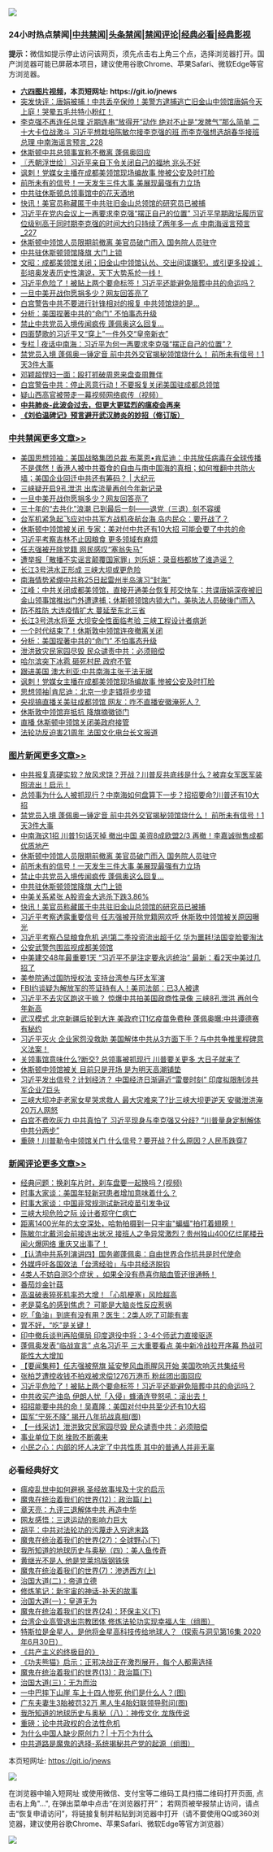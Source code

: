 ![](https://raw.githubusercontent.com/fqnews/bnews/master/64photo/fqnews-qr.jpg)

<div id="tt">
<h3>24小时热点禁闻|<a href="#%E4%B8%AD%E5%85%B1%E7%A6%81%E9%97%BB%E6%9B%B4%E5%A4%9A%E6%96%87%E7%AB%A0">中共禁闻</a>|<a href="#%E5%9B%BE%E7%89%87%E6%96%B0%E9%97%BB%E6%9B%B4%E5%A4%9A%E6%96%87%E7%AB%A0">头条禁闻</a>|<a href="#%E6%96%B0%E9%97%BB%E8%AF%84%E8%AE%BA%E6%9B%B4%E5%A4%9A%E6%96%87%E7%AB%A0">禁闻评论|<a href="#%E5%BF%85%E7%9C%8B%E7%BB%8F%E5%85%B8%E5%A5%BD%E6%96%87">经典必看|<a href="https://gitlab.com/zh99/dong/-/blob/master/README.md#%E7%9C%9F%E7%9B%B8%E8%A7%86%E9%A2%91">经典影视</a></h3>
<div><b>提示：</b>微信如提示停止访问该网页，须先点击右上角三个点，选择浏览器打开。国产浏览器可能已屏蔽本项目，建议使用谷歌Chrome、苹果Safari、微软Edge等官方浏览器。</div>
<ul>
<li><b><a href="http://d1.bdrive.tk/64.mp4" target="_blank">六四图片视频</a>，本页短网址: https://git.io/jnews</b></li>
<li><a href="/bannedvideo/20200725/1365893.md">突发快评：唐娟被捕！中共丢卒保帅！美警方逮捕逃亡旧金山中领馆唐娟今天上庭！哭晕五毛共特小粉红！</a></li>
<li><a href="/comments/20200725/1366021.md">李克强不再连任总理 近期连串“放得开”动作 绝对不止是“发脾气”那么简单 二十大卡位战激斗 习近平想栽培陈敏尔接李克强的班 而李克强想选胡春华接班总理 中南海谣言预言_228</a></li>
<li><a href="/cbnews/20200725/1365890.md">休斯顿中共总领事宣称不撤离 蓬佩奥回应</a></li>
<li><a href="/ssgc/20200725/1365933.md">〖兲朝浮世绘〗习近平亲自下令关闭自己的福地 兆头不好</a></li>
<li><a href="/cbnews/20200725/1366081.md">讽刺！党媒女主播在成都美领馆现场编故事 惨被公安及时打脸</a></li>
<li><a href="/topimagenews/20200725/1366045.md">前所未有的信号！一天发生三件大事 美展现最强有力立场</a></li>
<li><a href="/cnnews/20200725/1366176.md">中共驻休斯顿总领事馆中的花天酒地</a></li>
<li><a href="/topimagenews/20200725/1365879.md">快讯！美官员称藏匿于中共驻旧金山总领馆的研究员已被捕</a></li>
<li><a href="/comments/20200725/1366007.md">习近平在党内会议上一再要求李克强“摆正自己的位置” 习近平早期政坛履历官位级别高于同时期李克强的时间大约只持续了两年多一点 中南海谣言预言_227</a></li>
<li><a href="/topimagenews/20200725/1366080.md">休斯顿中领馆人员限期前撤离 美官员破门而入 国务院人员驻守</a></li>
<li><a href="/topimagenews/20200725/1365910.md">中共驻休斯顿领馆降旗 大门上锁</a></li>
<li><a href="/cbnews/20200725/1365981.md">文昭：成都美领馆关闭；旧金山中领馆认怂、交出间谍嫌犯，或引更多投诚；彭培奥发表历史性演说，天下大势系於一线！</a></li>
<li><a href="/comments/20200725/1366110.md">习近平危险了！被贴上两个要命标签！习近平还能避免陪葬中共的命运吗？</a></li>
<li><a href="/cbnews/20200725/1366190.md">一旦中美开战你愿捐多少？网友回答亮了</a></li>
<li><a href="/cnnews/20200725/1366173.md">白宫警告中共不要进行针锋相对的报复 中共领馆烧的是…</a></li>
<li><a href="/cbnews/20200725/1366099.md">分析：美国捏著中共的“命门” 不怕事态升级</a></li>
<li><a href="/topimagenews/20200725/1366028.md">禁止中共党员入境传闻疯传 蓬佩奥这么回复...</a></li>
<li><a href="/headline/20200725/1365889.md">四面楚歌的习近平又“穿上”一件外交“皇帝新衣”</a></li>
<li><a href="/ssgc/20200725/1365982.md">专栏 | 夜话中南海：习近平为何一再要求李克强“摆正自己的位置”？</a></li>
<li><a href="/topimagenews/20200725/1366252.md">禁党员入境 蓬佩奥一锤定音 前中共外交官揭秘领馆烧什么！ 前所未有信号！1天3件大事</a></li>
<li><a href="/cnnews/20200725/1365961.md">邓颖超悍妇一面：殴打抓破周恩来盘查周舞伴</a></li>
<li><a href="/comments/20200725/1365891.md">白宫警告中共：停止恶意行动！不要报复关闭美国驻成都总领馆</a></li>
<li><a href="/comments/20200725/1366003.md">疑山西高官被带走一幕视频网络疯传（视频）</a></li>
<li><b><a href="/comments/20200211/1275071.md" target="_blank">中共肺炎-此波会过去，但更大更猛烈的瘟疫会再来</a></b></li>
<li><b><a href="/comments/20200207/1272816.md" target="_blank">《刘伯温碑记》预言避开武汉肺炎的妙招（修订版）</a></b></li>
</ul>
</div>

<div class="catlist">
<h3><a href="/cbnews/" target="_blank">中共禁闻</a><span><a href="/cbnews/" target="_blank" rel="nofollow">更多文章>></a></span></h3>
<ul>
<li><a href="/cbnews/20200725/1366265.md" target="_blank">美国思想领袖：美国战略集团总裁 布莱恩•肯尼迪：中共放任病毒在全球传播不是偶然！香港人被中共蚕食的自由与南中国海的真相；如何推翻中共防火墙；美国企业回迁中共还有筹码？ |  大纪元</a></li>
<li><a href="/cbnews/20200725/1366227.md" target="_blank">三峡疑开启9孔泄洪 出库流量再创今年新记录</a></li>
<li><a href="/cbnews/20200725/1366190.md" target="_blank">一旦中美开战你愿捐多少？网友回答亮了</a></li>
<li><a href="/cbnews/20200725/1366126.md" target="_blank">三十年的“去共化”浪潮 已到最后一刻——退党（三退）刻不容缓</a></li>
<li><a href="/cbnews/20200725/1366179.md" target="_blank">台军机紧急起飞应对中共军方战机夜航台海 岛内民众：要开战了？</a></li>
<li><a href="/cbnews/20200725/1366151.md" target="_blank">休斯顿中领馆被关闭 专家：美对付中共还有10大招 可能会要了中共的命</a></li>
<li><a href="/cbnews/20200725/1366150.md" target="_blank">习近平考察吉林不止因粮食 更多领域有麻烦</a></li>
<li><a href="/cbnews/20200725/1366149.md" target="_blank">任志强被开除党籍 网民感叹“塞翁失马”</a></li>
<li><a href="/cbnews/20200725/1366148.md" target="_blank">遭举报「散播不实谣言颠覆国家罪」刘乐妍：录音档都放了谁造谣？</a></li>
<li><a href="/cbnews/20200725/1366137.md" target="_blank">长江3号洪水正形成 三峡大坝或更危险</a></li>
<li><a href="/cbnews/20200725/1366124.md" target="_blank">南海情势紧绷中共称25日起雷州半岛演习“封海”</a></li>
<li><a href="/cbnews/20200725/1366121.md" target="_blank">江峰：中共关闭成都美领馆，直接开通美台恢复邦交快车；共谍唐娟深夜被旧金山领事馆推出门外遭逮捕；休斯顿领馆内锁大门，美执法人员破後门而入</a></li>
<li><a href="/cbnews/20200725/1366111.md" target="_blank">防不胜防 大连疫情扩大 蔓延至东北三省</a></li>
<li><a href="/cbnews/20200725/1366103.md" target="_blank">长江3号洪水将至 大坝安全性面临考验 三峡工程设计者病逝</a></li>
<li><a href="/cbnews/20200725/1366100.md" target="_blank">一个时代结束了！休斯敦中领馆连夜撤离关闭</a></li>
<li><a href="/cbnews/20200725/1366099.md" target="_blank">分析：美国捏著中共的“命门” 不怕事态升级</a></li>
<li><a href="/cbnews/20200725/1366098.md" target="_blank">泄洪致灾民家园尽毁 民众谴责中共：必须赔偿</a></li>
<li><a href="/cbnews/20200725/1366087.md" target="_blank">哈尔滨突下冰雹 砸死村民 政府不管</a></li>
<li><a href="/cbnews/20200725/1366082.md" target="_blank">跟进美国 澳大利亚:中共南海主张于法无据</a></li>
<li><a href="/cbnews/20200725/1366081.md" target="_blank">讽刺！党媒女主播在成都美领馆现场编故事 惨被公安及时打脸</a></li>
<li><a href="/cbnews/20200725/1366074.md" target="_blank">思想领袖|肯尼迪：北京一步走错将步步错</a></li>
<li><a href="/cbnews/20200725/1366069.md" target="_blank">央视搞直播关美驻成都领馆 网友：咋不直播安徽淹死人？</a></li>
<li><a href="/cbnews/20200725/1366064.md" target="_blank">休斯敦中领馆弃抵抗 降旗摘徽锁门</a></li>
<li><a href="/cbnews/20200725/1366034.md" target="_blank">直播 休斯顿中领馆关闭美政府接管</a></li>
<li><a href="/cbnews/20200725/1365866.md" target="_blank">法轮功反迫害21周年 法国文化电台长文报道</a></li>

</ul>
</div>
<div class="catlist">
<h3><a href="/topimagenews/" target="_blank">图片新闻</a><span><a href="/topimagenews/" target="_blank" rel="nofollow">更多文章>></a></span></h3>
<ul>
<li><a href="/topimagenews/20200725/1366320.md" target="_blank">中共报复真硬实软？放风求饶？开战？川普反共底线是什么？被弃女军医军装照流出！启示！</a></li>
<li><a href="/topimagenews/20200725/1366305.md" target="_blank">总领事为​​​什么人被抓现行？中南海如何盘算下一步？招招要命?川普还有10大招</a></li>
<li><a href="/topimagenews/20200725/1366252.md" target="_blank">禁党员入境 蓬佩奥一锤定音 前中共外交官揭秘领馆烧什么！ 前所未有信号！1天3件大事</a></li>
<li><a href="/topimagenews/20200725/1366241.md" target="_blank">中南海这1招 川普1句话灭掉 撤出中国 美资8成欧盟2/3 再撤！李嘉诚抛售成都优质地产</a></li>
<li><a href="/topimagenews/20200725/1366080.md" target="_blank">休斯顿中领馆人员限期前撤离 美官员破门而入 国务院人员驻守</a></li>
<li><a href="/topimagenews/20200725/1366045.md" target="_blank">前所未有的信号！一天发生三件大事 美展现最强有力立场</a></li>
<li><a href="/topimagenews/20200725/1366028.md" target="_blank">禁止中共党员入境传闻疯传 蓬佩奥这么回复&#8230;</a></li>
<li><a href="/topimagenews/20200725/1365910.md" target="_blank">中共驻休斯顿领馆降旗 大门上锁</a></li>
<li><a href="/topimagenews/20200725/1365903.md" target="_blank">中美关系紧张 A股资金大逃杀下跌3.86%</a></li>
<li><a href="/topimagenews/20200725/1365879.md" target="_blank">快讯！美官员称藏匿于中共驻旧金山总领馆的研究员已被捕</a></li>
<li><a href="/topimagenews/20200724/1365853.md" target="_blank">习近平考察透露重要信号 任志强被开除党籍网欢呼 休斯敦中领馆被关原因曝光</a></li>
<li><a href="/topimagenews/20200724/1365801.md" target="_blank">习近平考察凸显粮食危机 逃!第二季投资流出超千亿 华为噩耗!法国变脸要淘汰</a></li>
<li><a href="/topimagenews/20200724/1365769.md" target="_blank">公安武警包围监视成都美领馆</a></li>
<li><a href="/topimagenews/20200724/1365745.md" target="_blank">中美建交48年最重要1天 “习近平不是注定要永远统治” 最新：看2天中美过几招了</a></li>
<li><a href="/topimagenews/20200724/1365434.md" target="_blank">美参院通过国防授权法 支持台湾参与环太军演</a></li>
<li><a href="/topimagenews/20200724/1365420.md" target="_blank">FBI约谈疑为解放军的签证持有人！美司法部：已3人被逮</a></li>
<li><a href="/topimagenews/20200723/1365348.md" target="_blank">习近平不去灾区跑这干嘛？ 惊爆中共拍美国政商性录像 三峡8孔泄洪 再创今年新高</a></li>
<li><a href="/topimagenews/20200723/1365343.md" target="_blank">武汉模式 北京新疆后轮到大连 美政府订1亿疫苗免费种 蓬佩奥曝:中共谭德赛有秘约</a></li>
<li><a href="/topimagenews/20200723/1365307.md" target="_blank">习近平灭火 企业家怨没救助 美国解体中共从3方面下手？与中共争推里程碑意义法案！</a></li>
<li><a href="/topimagenews/20200723/1365266.md" target="_blank">关领事馆意味什么?断交? 总领事被抓现行 川普要关更多 大日子就来了</a></li>
<li><a href="/topimagenews/20200723/1365155.md" target="_blank">休斯顿中领馆被关 目前只是开场 是为明天高潮铺垫</a></li>
<li><a href="/topimagenews/20200722/1364774.md" target="_blank">习近平发出信号？计划经济？ 中国经济日渐逼近“雷曼时刻” 印度拟限制涉共军企业7巨头</a></li>
<li><a href="/topimagenews/20200722/1364740.md" target="_blank">三峡大坝冲走老家女星哭求救人 最大灾难来了?比三峡大坝更逆天 安徽泄洪淹20万人网怒</a></li>
<li><a href="/topimagenews/20200722/1364699.md" target="_blank">白宫不费吹灰力 中共真怕了 习近平现身与李克强又分歧? “川普量身定制解体中共分两步”</a></li>
<li><a href="/topimagenews/20200722/1364641.md" target="_blank">重磅！川普勒令中领馆关门 什么信号？要开战？什么原因？人民币跌穿7</a></li>

</ul>
</div>
<div class="catlist">
<h3><a href="/comments/" target="_blank">新闻评论</a><span><a href="/comments/" target="_blank" rel="nofollow">更多文章>></a></span></h3>
<ul>
<li><a href="/comments/20200725/1366289.md" target="_blank">经典问题：换刹车片时，刹车盘要一起换吗？(视频)</a></li>
<li><a href="/comments/20200725/1366277.md" target="_blank">时事大家谈：美国年轻新冠患者增加意味着什么？</a></li>
<li><a href="/comments/20200725/1366276.md" target="_blank">时事大家谈：中国非常规测试新冠疫苗引发争议</a></li>
<li><a href="/comments/20200725/1366273.md" target="_blank">三峡大坝危险之际 设计者郑守仁病亡</a></li>
<li><a href="/comments/20200725/1366240.md" target="_blank">距离1400光年的太空深处，哈勃拍摄到一只宇宙&quot;蝙蝠&quot;拍打着翅膀！</a></li>
<li><a href="/comments/20200725/1366218.md" target="_blank">陈敏尔北戴河会前接连出状况 接班人之争异常激烈？贵州独山400亿烂尾楼丑闻火爆网络 重庆又出事了！</a></li>
<li><a href="/comments/20200725/1366215.md" target="_blank">【认清中共系列演讲四】国务卿蓬佩奥：自由世界合作抗共是时代使命</a></li>
<li><a href="/comments/20200725/1366186.md" target="_blank">外媒呼吁各国效法「台湾经验」与中共经济脱钩</a></li>
<li><a href="/comments/20200725/1366159.md" target="_blank">4类人不妨自测3个症状  ，如果全没有恭喜你脑血管还很通畅！</a></li>
<li><a href="/comments/20200725/1366158.md" target="_blank">番茄炒金针菇</a></li>
<li><a href="/comments/20200725/1366145.md" target="_blank">高温破表猝死机率恐大增！「心肌梗塞」风险超高</a></li>
<li><a href="/comments/20200725/1366144.md" target="_blank">老是莫名的感到焦虑？ 可能是大脑炎性反应惹祸</a></li>
<li><a href="/comments/20200725/1366143.md" target="_blank">吃「鱼油」到底有没有用？医生：2类人吃了可能有害</a></li>
<li><a href="/comments/20200725/1366142.md" target="_blank">胃不好，“吃”是关键！</a></li>
<li><a href="/comments/20200725/1366136.md" target="_blank">印中撤兵谈判再陷僵局 印度退役中将：3-4个师武力直接驱逐</a></li>
<li><a href="/comments/20200725/1366134.md" target="_blank">蓬佩奥发表“临战宣言” 点名习近平 三大重要看点 美中新冷战拉开序幕 热战可能性大大增加</a></li>
<li><a href="/comments/20200725/1366118.md" target="_blank">【要闻集粹】任志强被祭旗 延安整风血雨腥风开始 美国吹响灭共集结号</a></li>
<li><a href="/comments/20200725/1366114.md" target="_blank">张柏芝遭控收钱不拍戏被求偿1276万港币  粉丝团出面回应</a></li>
<li><a href="/comments/20200725/1366110.md" target="_blank">习近平危险了！被贴上两个要命标签！习近平还能避免陪葬中共的命运吗？</a></li>
<li><a href="/comments/20200725/1366109.md" target="_blank">中共收买产油岛 伊朗人忧「入侵」蜂涌连登怒吼：滚出去！</a></li>
<li><a href="/comments/20200725/1366108.md" target="_blank">招招能要中共的命！吴嘉隆：美国对付中共至少还有10大招</a></li>
<li><a href="/comments/20200725/1366094.md" target="_blank">国军“宁死不降” 揭开八年抗战真相(图)</a></li>
<li><a href="/comments/20200725/1366093.md" target="_blank">【一线采访】泄洪致灾民家园尽毁 民众谴责中共：必须赔偿</a></li>
<li><a href="/comments/20200725/1366092.md" target="_blank">事业单位下岗 挫败不断袭来</a></li>
<li><a href="/comments/20200725/1366086.md" target="_blank">小民之心：内部的坏人决定了中共性质 其中的普通人并非无辜</a></li>

</ul>
</div>

<div class="catlist">
<h3>必看经典好文</h3>
<ul>
<li><a href="/comments/20200618/1346823.md" target="_blank">瘟疫乱世中如何避祸 圣经故事埃及十灾的启示</a></li>
<li><a href="/topimagenews/20180601/951286.md" target="_blank">魔鬼在统治着我们的世界(12)：政治篇(上)</a></li>
<li><a href="/comments/20131119/1029445.md" target="_blank">章天亮：九评三退解体中共 再造中华</a></li>
<li><a href="/cbnews/20200126/1265515.md" target="_blank">网友感悟：三退运动的影响力巨大</a></li>
<li><a href="/cbnews/20200720/1363328.md" target="_blank">胡平：中共对法轮功的污蔑走入穷途末路</a></li>
<li><a href="/comments/20181224/1052333.md" target="_blank">魔鬼在统治着我们的世界(27)：全球野心(下)</a></li>
<li><a href="/tculture/xiulian/20170729/799172.md" target="_blank">我所知道的地球历史与奥秘（四）：美人鱼传奇</a></li>
<li><a href="/lifebaike/20190522/1131765.md" target="_blank">黄继光不是人 他是党莱坞版钢铁侠</a></li>
<li><a href="/topimagenews/20180527/948369.md" target="_blank">魔鬼在统治着我们的世界(7)：渗透西方(上)</a></li>
<li><a href="/cbnews/20180308/911611.md" target="_blank">治国大道(二)：帝道立德</a></li>
<li><a href="/comments/20190418/1115565.md" target="_blank">修炼笔记：新宇宙的神话-补天的故事</a></li>
<li><a href="/cbnews/20180307/911097.md" target="_blank">治国大道(一)：皇道无为</a></li>
<li><a href="/cbnews/20180907/994846.md" target="_blank">魔鬼在统治着我们的世界(24)：环保主义(下)</a></li>
<li><a href="/comments/20200528/1335859.md" target="_blank">台湾企业高管退出宗教团体 修炼法轮功实现幸福人生（组图）</a></li>
<li><a href="/comments/20200712/1359460.md" target="_blank">特斯拉是金星人，是他将金星高科技传给地球人？（探索与洞见第16集 2020年6月30日）</a></li>
<li><a href="/bookwiki/20171120/858084.md" target="_blank">《共产主义的终极目的》</a></li>
<li><a href="/comments/20200308/1290182.md" target="_blank">《功夫熊猫》启示：正邪决战正在激烈展开，每个人都需选择</a></li>
<li><a href="/topimagenews/20180602/951960.md" target="_blank">魔鬼在统治着我们的世界(13)：政治篇(下)</a></li>
<li><a href="/cbnews/20180309/912114.md" target="_blank">治国大道(三)：无为而治</a></li>
<li><a href="/cbnews/20200611/1343057.md" target="_blank">一中巴摔下山崖 车上十四人惨死 他们是什么人？(图)</a></li>
<li><a href="/cbnews/20200611/1343037.md" target="_blank">广东夫妻生3胎被罚32万 黑人生4胎妇联领导慰问(图)</a></li>
<li><a href="/topimagenews/20180225/905380.md" target="_blank">我所知道的地球历史与奥秘（八）：神传文化 龙族传说</a></li>
<li><a href="/comments/20200705/783271.md" target="_blank">重磅：论中共政权的合法性危机</a></li>
<li><a href="/ssgc/20200715/1360940.md" target="_blank">为什么中国人缺少原创力？| 十万个为什么</a></li>
<li><a href="/comments/20181209/1044543.md" target="_blank">中共道路是魔鬼的选择-系统揭秘共产党的起源（组图）</a></li>

</ul>
</div>

本页短网址: https://git.io/jnews

![](https://raw.githubusercontent.com/fqnews/bnews/master/64photo/fqnews-qr.jpg)

在浏览器中输入短网址 或使用微信、支付宝等二维码工具扫描二维码打开页面, 点击右上角"...", 在弹出菜单中点击“在浏览器打开”； 若网页被举报禁止访问，请点击“恢复申请访问”，将链接复制并粘贴到浏览器中打开（请不要使用QQ或360浏览器，建议使用谷歌Chrome、苹果Safari、微软Edge等官方浏览器）

![](https://raw.githubusercontent.com/fqnews/bnews/master/64photo/wx.jpg)